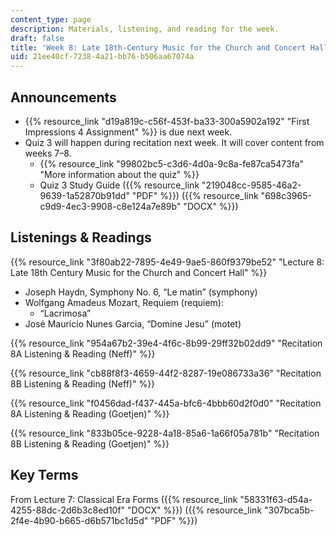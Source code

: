 ```yaml
---
content_type: page
description: Materials, listening, and reading for the week.
draft: false
title: 'Week 8: Late 18th-Century Music for the Church and Concert Hall'
uid: 21ee40cf-7238-4a21-bb76-b506aa67074a
---
```

## Announcements

- {{% resource_link "d19a819c-c56f-453f-ba33-300a5902a192" "First Impressions 4 Assignment" %}} is due next week.
- Quiz 3 will happen during recitation next week. It will cover content from weeks 7–8.
    - {{% resource_link "99802bc5-c3d6-4d0a-9c8a-fe87ca5473fa" "More information about the quiz" %}}
    - Quiz 3 Study Guide ({{% resource_link "219048cc-9585-46a2-9639-1a52870b91dd" "PDF" %}}) ({{% resource_link "698c3965-c9d9-4ec3-9908-c8e124a7e89b" "DOCX" %}})

## Listenings & Readings

{{% resource_link "3f80ab22-7895-4e49-9ae5-860f9379be52" "Lecture 8: Late 18th Century Music for the Church and Concert Hall" %}}

- Joseph Haydn, Symphony No. 6, “Le matin” (symphony)
- Wolfgang Amadeus Mozart, Requiem (requiem):
    - “Lacrimosa” 
- José Maurício Nunes Garcia, “Domine Jesu” (motet)

{{% resource_link "954a67b2-39e4-4f6c-8b99-29ff32b02dd9" "Recitation 8A Listening & Reading (Neff)" %}}

{{% resource_link "cb88f8f3-4659-44f2-8287-19e086733a36" "Recitation 8B Listening & Reading (Neff)" %}}

{{% resource_link "f0456dad-f437-445a-bfc6-4bbb60d2f0d0" "Recitation 8A Listening & Reading (Goetjen)" %}}

{{% resource_link "833b05ce-9228-4a18-85a6-1a66f05a781b" "Recitation 8B Listening & Reading (Goetjen)" %}}

## Key Terms

From Lecture 7: Classical Era Forms ({{% resource_link "58331f63-d54a-4255-88dc-2d6b3c8ed10f" "DOCX" %}}) ({{% resource_link "307bca5b-2f4e-4b90-b665-d6b571bc1d5d" "PDF" %}})
